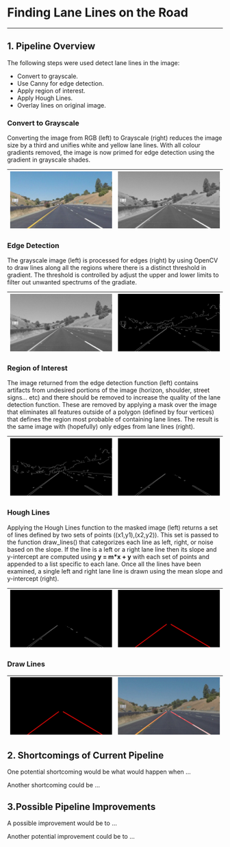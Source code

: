 # **Finding Lane Lines on the Road** 
---

## 1. Pipeline Overview

The following steps were used detect lane lines in the image:
- Convert to grayscale.
- Use Canny for edge detection.
- Apply region of interest.
- Apply Hough Lines.
- Overlay lines on original image.

### Convert to Grayscale
Converting the image from RGB (left) to Grayscale (right) reduces the image size by a third and unifies white and yellow lane lines. With all colour gradients removed, the image is now primed for edge detection using the gradient in grayscale shades.

| ![alt text][image1] | ![alt text][image2] |
|:---:|:---:|

### Edge Detection
The grayscale image (left) is processed for edges (right) by using OpenCV to draw lines along all the regions where there is a distinct threshold in gradient. The threshold is controlled by adjust the upper and lower limits to filter out unwanted spectrums of the gradiate.

| ![alt text][image2] | ![alt text][image3] |
|:---:|:---:|


### Region of Interest
The image returned from the edge detection function (left) contains artifacts from undesired portions of the image (horizon, shoulder, street signs... etc) and there should be removed to increase the quality of the lane detection function. These are removed by applying a mask over the image that eliminates all features outside of a polygon (defined by four vertices) that defines the region most probable of containing lane lines. The result is the same image with (hopefully) only edges from lane lines (right).

| ![alt text][image3] | ![alt text][image4] |
|:---:|:---:|


### Hough Lines
Applying the Hough Lines function to the masked image (left) returns a set of lines defined by two sets of points ((x1,y1),(x2,y2)). This set is passed to the function draw_lines() that categorizes each line as left, right, or noise based on the slope. If the line is a left or a right lane line then its slope and y-intercept are computed using **y = m\*x + y** with each set of points and appended to a list specific to each lane. Once all the lines have been examined, a single left and right lane line is drawn using the mean slope and y-intercept (right).


| ![alt text][image4] | ![alt text][image5] |
|:---:|:---:|


### Draw Lines
| ![alt text][image5] | ![alt text][image6] |
|:---:|:---:|



## 2. Shortcomings of Current Pipeline


One potential shortcoming would be what would happen when ... 

Another shortcoming could be ...




## 3.Possible Pipeline Improvements

A possible improvement would be to ...

Another potential improvement could be to ...




[//]: # (Image References)

[image1]: ./examples/original.jpg  "Original"
[image2]: ./examples/grayscale.jpg "Grayscale"
[image3]: ./examples/canny.jpg     "Canny"
[image4]: ./examples/roi.jpg       "Region of Interest"
[image5]: ./examples/houghline.jpg "Houghs Lines"
[image6]: ./examples/weighted.jpg  "Weighted Image"
